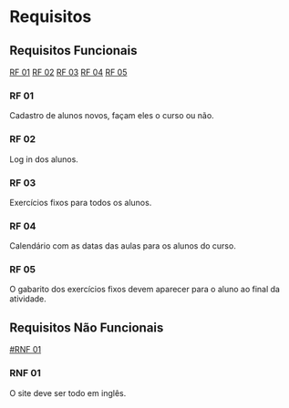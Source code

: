 # Requisitos
## Requisitos Funcionais
[RF 01](#rf-01)
[RF 02](#rf-02)
[RF 03](#rf-03)
[RF 04](#rf-04)
[RF 05](#rf-05)


### RF 01
Cadastro de alunos novos, façam eles o curso ou não. 
### RF 02
Log in dos alunos.
### RF 03
Exercícios fixos para todos os alunos.
### RF 04
Calendário com as datas das aulas para os alunos do curso.
### RF 05
O gabarito dos exercícios fixos devem aparecer para o aluno ao final da atividade.

## Requisitos Não Funcionais

[#RNF 01](#rnf-01)

### RNF 01
O site deve ser todo em inglês.
